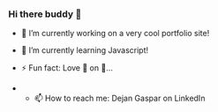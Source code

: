 ### Hi there buddy 👋

- 🔭 I’m currently working on a very cool portfolio site!
- 🌱 I’m currently learning Javascript!
- ⚡ Fun fact: Love 🍌 on 🍕...

- - 📫 How to reach me: Dejan Gaspar on LinkedIn

<!--
**Gaspardious/Gaspardious** is a ✨ _special_ ✨ repository because its `README.md` (this file) appears on your GitHub profile.

Here are some ideas to get you started:

- 🔭 I’m currently working on ...
- 🌱 I’m currently learning ...
- 👯 I’m looking to collaborate on ...
- 🤔 I’m looking for help with ...
- 💬 Ask me about ...
- 📫 How to reach me: ...
- 😄 Pronouns: ...
- ⚡ Fun fact: ...
-->
